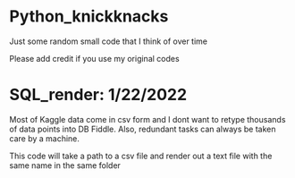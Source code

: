 # Python_knickknacks
Just some random small code that I think of over time

Please add credit if you use my original codes

# SQL_render: 1/22/2022 
Most of Kaggle data come in csv form and I dont want to retype thousands of data points into DB Fiddle. Also, redundant tasks can always be taken care by a machine. 

This code will take a path to a csv file and render out a text file with the same name in the same folder
